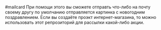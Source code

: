 #mailcard
При помощи этого вы сможете отправть что-либо на почту своему другу по умолчанию отправляется картинка с новогодним поздравлением.
Если вы создаёте проэкт интернет-магазина, то можно использовать этот репрозиторий для рассылки какой-либо акции.
